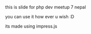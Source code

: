 this is slide for php dev meetup 7 nepal

you can use it how ever u wish :D


its made using impress.js


